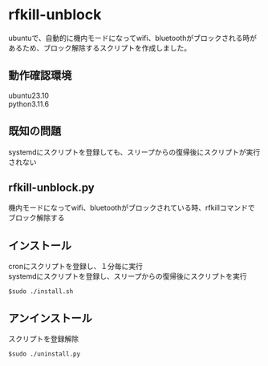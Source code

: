# rfkill-unblock
ubuntuで、自動的に機内モードになってwifi、bluetoothがブロックされる時があるため、ブロック解除するスクリプトを作成しました。

## 動作確認環境
ubuntu23.10  
python3.11.6

## 既知の問題
systemdにスクリプトを登録しても、スリープからの復帰後にスクリプトが実行されない

## rfkill-unblock.py
機内モードになってwifi、bluetoothがブロックされている時、rfkillコマンドでブロック解除する  

## インストール
cronにスクリプトを登録し、１分毎に実行  
systemdにスクリプトを登録し、スリープからの復帰後にスクリプトを実行
```
$sudo ./install.sh
```
## アンインストール
スクリプトを登録解除  
```
$sudo ./uninstall.py
```
